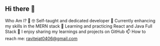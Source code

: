 ## Hi there 👋

Who Am I? 🤠
🤓 Self-taught and dedicated developer
🔭 Currently enhancing my skills in the MERN stack
🌱 Learning and practicing React and Java Full Stack
📝 I enjoy sharing my learnings and projects on GitHub
📫 How to reach me: ravitejat0406@gmail.com
